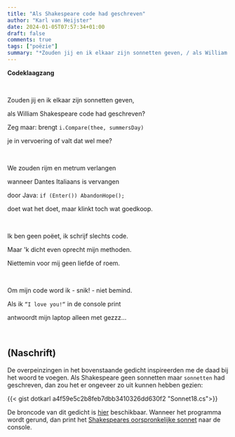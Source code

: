 ```yaml
---
title: "Als Shakespeare code had geschreven"
author: "Karl van Heijster"
date: 2024-01-05T07:57:34+01:00
draft: false
comments: true
tags: ["poëzie"]
summary: "*Zouden jij en ik elkaar zijn sonnetten geven, / als William Shakespeare code had geschreven? / Zeg maar: brengt `i.Compare(thee, summersDay)` / je in vervoering of valt dat wel mee?*"
---
```


**Codeklaagzang**

<br>

Zouden jij en ik elkaar zijn sonnetten geven,

als William Shakespeare code had geschreven?

Zeg maar: brengt `i.Compare(thee, summersDay)`

je in vervoering of valt dat wel mee?

<br>

We zouden rijm en metrum verlangen

wanneer Dantes Italiaans is vervangen

door Java: `if (Enter()) AbandonHope();`

doet wat het doet, maar klinkt toch wat goedkoop.

<br>

Ik ben geen poëet, ik schrijf slechts code.

Maar 'k dicht even oprecht mijn methoden.

Niettemin voor mij geen liefde of roem.

<br>

Om mijn code word ik - snik! - niet bemind.

Als ik  `“I love you!“` in de console print

antwoordt mijn laptop alleen met gezzz…

<br>

## (Naschrift)


De overpeinzingen in het bovenstaande gedicht inspireerden me de daad bij het woord te voegen. Als Shakespeare geen sonnetten maar `sonnetten` had geschreven, dan zou het er ongeveer zo uit kunnen hebben gezien:


{{< gist dotkarl a4f59e5c2b8feb7dbb3410326dd630f2 "Sonnet18.cs">}}


De broncode van dit gedicht is [hier](https://github.com/dotkarl/Sonnet18 "'dotkarl/Sonnet18', GitHub") beschikbaar. Wanneer het programma wordt gerund, dan print het [Shakespeares oorspronkelijke sonnet](https://en.wikipedia.org/wiki/Sonnet_18 "'Sonnet 18', Wikipedia") naar de console.
